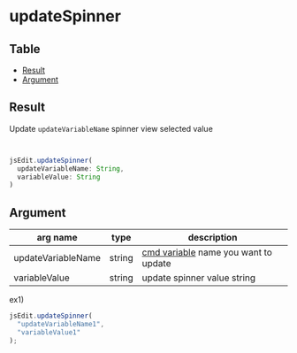 # updateSpinner

Table
-----------------

* [Result](#overview)
* [Argument](#argument)


## Result

Update `updateVariableName` spinner view selected value

```js.js


jsEdit.updateSpinner(
  updateVariableName: String,
  variableValue: String
)

```

## Argument

| arg name | type | description |
| -------- | -------- | -------- |
| updateVariableName | string | [cmd variable](https://github.com/puutaro/CommandClick/blob/master/DEVELOPER.md#cmd-variables) name you want to update |
| variableValue | string | update spinner value string |


ex1)

```js.js
jsEdit.updateSpinner(
  "updateVariableName1",
  "variableValue1"
);

```
